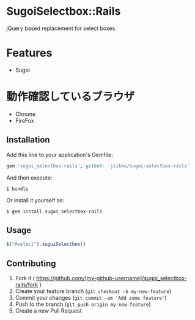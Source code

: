 # SugoiSelectbox::Rails

jQuery based replacement for select boxes.

# Features

* Sugoi

# 動作確認しているブラウザ

* Chrome
* FireFox

## Installation

Add this line to your application's Gemfile:

```ruby
gem 'sugoi_selectbox-rails', github: 'jiikko/sugoi-selectbox-rails'
```

And then execute:

    $ bundle

Or install it yourself as:

    $ gem install sugoi_selectbox-rails

## Usage

```javascript
$("#select").suguiSelectbox()
```

## Contributing

1. Fork it ( https://github.com/[my-github-username]/sugoi_selectbox-rails/fork )
2. Create your feature branch (`git checkout -b my-new-feature`)
3. Commit your changes (`git commit -am 'Add some feature'`)
4. Push to the branch (`git push origin my-new-feature`)
5. Create a new Pull Request
